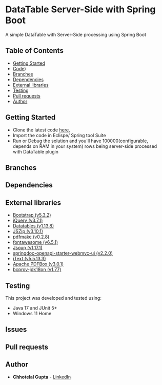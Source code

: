 # DataTable Server-Side with Spring Boot

A simple DataTable with Server-Side processing using Spring Boot

## Table of Contents

* [Getting Started](#getting-started)
* [Code](https://github.com/guptachhotelal/DTGrid))
* [Branches](#branches)
* [Dependencies](#dependencies)
* [External libraries](#external-libraries)
* [Testing](#testing)
* [Pull requests](#pull-requests)
* [Author](#author)

## Getting Started

* Clone the latest code [here](https://github.com/guptachhotelal/DTGrid),
* Import the code in Eclispe/ Spring tool Suite
* Run or Debug the solution and you'll have 100000(configurable, depends on RAM in your system) rows being server-side processed with DataTable plugin

## Branches

## Dependencies

## External libraries

* [Bootstrap (v5.3.2)](https://getbootstrap.com/)
* [jQuery (v3.7.1)](https://jquery.com/)
* [Datatables (v1.13.8)](https://datatables.net/)
* [JSZip (v3.10.1)](https://stuk.github.io/jszip/)
* [pdfmake (v0.2.8)](pdfmake.org)
* [fontawesome (v6.5.1)](https://fontawesome.com)
* [Jsoup (v1.17.1)](https://jsoup.org/)
* [springdoc-openapi-starter-webmvc-ui (v2.2.0)](https://springdoc.org/)
* [iText (v5.5.13.3)](https://itextpdf.com/products/itext-5-legacy)
* [Apache PDFBox (v3.0.1)](https://pdfbox.apache.org/)
* [bcprov-jdk18on (v1.77)](https://www.bouncycastle.org/java.html)


## Testing

This project was developed and tested using:

* Java 17 and JUnit 5+
* Windows 11 Home

## Issues

## Pull requests

## Author

* **Chhotelal Gupta** - [LinkedIn](https://www.linkedin.com/in/guptachhotelal)
